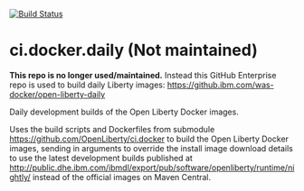 [![Build Status](https://travis-ci.org/OpenLiberty/ci.docker.daily.svg?branch=master)](https://travis-ci.org/OpenLiberty/ci.docker.daily)

# ci.docker.daily (Not maintained)

**This repo is no longer used/maintained.** Instead this GitHub Enterprise repo is used to build daily Liberty images: https://github.ibm.com/was-docker/open-liberty-daily

Daily development builds of the Open Liberty Docker images.

Uses the build scripts and Dockerfiles from submodule https://github.com/OpenLiberty/ci.docker 
to build the Open Liberty Docker images, sending in arguments to override the install image 
download details to use the latest development builds published at
http://public.dhe.ibm.com/ibmdl/export/pub/software/openliberty/runtime/nightly/ instead of 
the official images on Maven Central.
